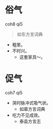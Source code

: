 # 俗气
coh8 qi5
> 如东方言词典
- 粗笨。
- 不时兴。
  - 这套家具～。

# 促气
coh7 qi5
+ 哭时脉冲式吸气状。
  * 如皋方言词典
+ 吃力不见成效。
  * 泰县方言志
